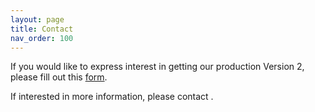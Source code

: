 ```yaml
---
layout: page
title: Contact
nav_order: 100
---
```


If you would like to express interest in getting our production Version 2, please fill out this [form](https://forms.gle/pn2NDSSYdfUC1fkS7).
<!-- <iframe src="https://docs.google.com/forms/d/e/1FAIpQLSc6BiTfoXt0RMFlBIKOIt8-psBkEHCh8UzTZUsZSamEPejouw/viewform?embedded=true" height="70em" frameborder="0" marginheight="0" marginwidth="0">Loading...</iframe> -->

If interested in more information, please contact **<span id="email"></span>**.
<script>
$(function() {
    let email = '';
    email += 'dgealy';
    email += '@berkeley.edu';
    $('#email').text(email);
});
</script>

